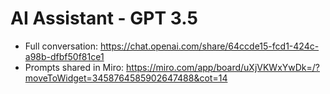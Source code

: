 # AI Assistant - GPT 3.5

- Full conversation: <https://chat.openai.com/share/64ccde15-fcd1-424c-a98b-dfbf50f81ce1>
- Prompts shared in Miro: <https://miro.com/app/board/uXjVKWxYwDk=/?moveToWidget=3458764585902647488&cot=14>
